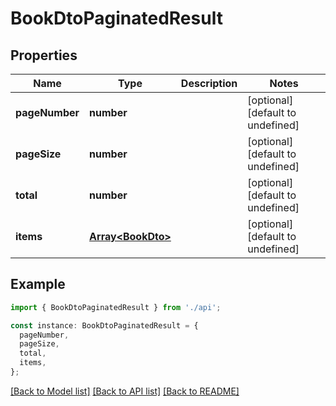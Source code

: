 # BookDtoPaginatedResult

## Properties

| Name           | Type                                   | Description | Notes                             |
| -------------- | -------------------------------------- | ----------- | --------------------------------- |
| **pageNumber** | **number**                             |             | [optional] [default to undefined] |
| **pageSize**   | **number**                             |             | [optional] [default to undefined] |
| **total**      | **number**                             |             | [optional] [default to undefined] |
| **items**      | [**Array&lt;BookDto&gt;**](BookDto.md) |             | [optional] [default to undefined] |

## Example

```typescript
import { BookDtoPaginatedResult } from './api';

const instance: BookDtoPaginatedResult = {
  pageNumber,
  pageSize,
  total,
  items,
};
```

[[Back to Model list]](../README.md#documentation-for-models) [[Back to API list]](../README.md#documentation-for-api-endpoints) [[Back to README]](../README.md)
